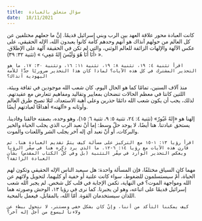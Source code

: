 ```yaml
---
title:  سؤال متعلق بالعبادة
date:  18/11/2021
---
```


كانت العبادة محور علاقة العهد بين الرب وبني إسرائيل قديمًا. إنَّ ما جعلهم مختلفين عن كل العالم من حولهم آنذاك هو أنهم وحدهم كأمة كانوا يعبدون الله، الإله الحقيقي، على عكس الآلهة والإلهات الزائفة للعالم الوثني، والتي لم تكن في الحقيقة آلهة على الإطلاق. « ‹أَنَا أَنَا هُوَ وَلَيْسَ إِلهٌ مَعِي› » (تثنية ٣٢: ٣٩).

`اقرأ تثنية ٤: ١٩، تثنية ٨: ١٩، تثنية ١١: ١٦، وتثنية ٣٠: ١٧. ما هو التحذير المشترك في كل هذه الآيات؟ لماذا كان هذا التحذير ضروريًا جدًّا للأمة اليهودية آنذاك؟`

منذ آلاف السنين، تمامًا كما هو الحال اليوم، كان شعب الله موجودين في ثقافة وبيئة، اللتين كانتا في معظم الحالات تنضحان بمعايير وتقاليد ومفاهيم تتعارض مع عقيدتهم. لذلك، يجب أن يكون شعب الله دائمًا حذرين وعلى أهبة الاستعداد، لئلا تصبح طرق العالم وأوثانه و «آلهته» أهدافًا لعبادتهم أيضًا.

إلهنا هو «إِلهٌ غَيُورٌ» (تثنية ٤: ٢٤، تثنية ٥: ٩، تثنية ٦: ١٥)، وهو وحده، بصفته خالقنا وفادينا، يستحق عبادتنا. هنا أيضًا، لا يوجد حلّ وسط: إما أنْ نعبد الرب الذي يجلب الحياة والخير والبركات، أو أنْ نعبد أي إله آخر يجلب الشر واللعنات والموت.

`اقرأ رؤيا ١٣: ١-١٥ مع التركيز على مسألة كيف يتمّ تقديم العبادة هنا. ثم قارن هذه الآيات مع رؤيا ١٤: ٦-١٢. ما الذي يرد ذِكره هنا في سِفْر الرؤيا ويعكس التحذير الوارد في سِفْر التثنية (بل وفي كلَّ الكتاب المقدس) بشأن العبادة الزائفة؟`

مهما كان السياق مختلفًا، فإن المسألة واحدة: هل سيعبد الناس الإله الحقيقي وتكون لهم الحياة، أَمْ سيستسلمون للضغوط، سواء كانت علنية أو خفية أو كليهما، لتحويل ولائهم عن الله ومواجهة الموت؟ في النهاية، تكمن الإجابة في قلب كل شخص. لم يجبر الله شعب إسرائيل قديمًا على اتباعه، وهو لن يجبرنا. كما نرى في رؤيا ١٣، الوحش وصورته هما اللذان سيستخدمان القوة. أمّا الله، بالمقابل، فيعمل بالمحبة.

`كيف يمكننا التأكد من أننا، وإنْ كان بشكل خفي ومستتر، لا نتحول ببطء عن ولاءنا ليسوع من أجل إله آخر؟`
